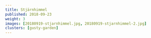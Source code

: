 ```yaml
---
title: Stjärnhimmel
published: 2018-09-23
weight: 3
images: [20180919-stjarnhimmel.jpg, 20180919-stjarnhimmel-2.jpg]
clusters: [gusty-garden]
---
```

